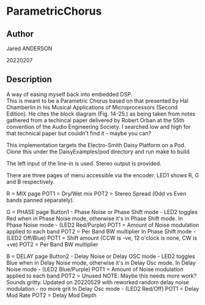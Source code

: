 # ParametricChorus

## Author

<!-- Insert Your Name Here -->
Jared ANDERSON

20220207

## Description

<!-- Describe your example here -->
A way of easing myself back into embedded DSP.  
This is meant to be a Parametric Chorus based on that presented by Hal Chamberlin in his Musical Applications of Microprocessors (Second Edition).
He cites the block diagram (Fig. 14-25.) as being taken from notes gathered from a techincal paper delivered by Robert Orban at the 55th convention of the Audio Engineering Society.
I searched low and high for that technical paper but couldn't find it - maybe you can?

This implementation targets the Electro-Smith Daisy Platform on a Pod.
Clone this under the DaisyExamples/pod directory and run make to build

The left input of the line-in is used.
Stereo output is provided.

There are three pages of menu accessible via the encoder. LED1 shows R, G and B respectively.

R = MIX page
  POT1 = Dry/Wet mix
  POT2 = Stereo Spread (Odd vs Even bands panned ѕeparately).

G = PHASE page
  Button1 - Phase Noise or Phase Shift mode - LED2 toggles Red when in Phase Noise mode, otherwise it's in Phase Shift mode.
  In Phase Noise mode - (LED2 Red/Purple)
    POT1 = Amount of Noise modulation applied to each band
    POT2 = Per Band BW multiplier
  In Phase Shift mode - (LED2 Off/Blue)
    POT1 = Shift amount (CCW is -ve, 12 o'clock is none, CW is +ve)
    POT2 = Per Band BW multiplier

B = DELAY page
  Button2 - Delay Noise or Delay OSC mode - LED2 toggles Blue when in Delay Noise mode, otherwise it's in Delay Osc mode.
  In Delay Noise mode - (LED2 Blue/Purple)
    POT1 = Amount of Noise modulation applied to each band
    POT2 = Unused
    NOTE: Maybe this needs more work?  Sounds gritty.
	  Updated on 20220529 with reworked random delay noise modulation - no more grit
  In Delay Osc mode - (LED2 Red/Off)
    POT1 = Delay Mod Rate
    POT2 = Delay Mod Depth

